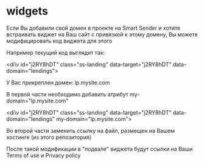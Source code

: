 # widgets



Если Вы добавили свой домен в проекте на Smart Sender и хотите встраивать виджет на Ваш сайт с привязкой к этому домену, Вы можете модифицировать код виджета для этого



Например текущий код выглядит так:

<di\\v id="j2RY8hDT" class="ss-landing" data-target="j2RY8hDT" data-domain="lendings"></div>

<script src="https://customer.smartsender.eu/js/client/lp.min.js?v2.0.0"></script>

У Вас прикреплен домен: lp.mysite.com

В первой части необходимо добавить атрибут  my-domain="lp.mysite.com"

<di\\v id="j2RY8hDT" class="ss-landing" data-target="j2RY8hDT" data-domain="lendings" my-domain="lp.mysite.com"></div>

Во второй части заменить ссылку на файл, размещен на Вашем хостинге (из этого репозитория)

<script src="https://mysite.com/lp.custom.js"></script>




После такой модификации в "подвале" виджета будут ссылки на Ваши Terms of use и Privacy policy
